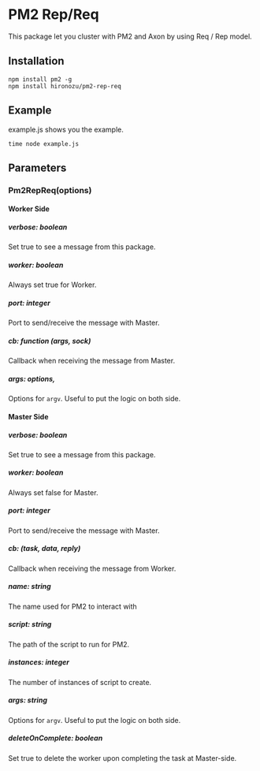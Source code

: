 # PM2 Rep/Req

This package let you cluster with PM2 and Axon by using Req / Rep model.

## Installation

```shell
npm install pm2 -g
npm install hironozu/pm2-rep-req
```

## Example

example.js shows you the example.

```shell
time node example.js
```

## Parameters

### Pm2RepReq(options)

#### Worker Side

##### verbose: boolean

Set true to see a message from this package.

##### worker: boolean

Always set true for Worker.

##### port: integer

Port to send/receive the message with Master.

##### cb: function (args, sock)

Callback when receiving the message from Master.

##### args: options,

Options for `argv`. Useful to put the logic on both side.

#### Master Side

##### verbose: boolean

Set true to see a message from this package.

##### worker: boolean

Always set false for Master.

##### port: integer

Port to send/receive the message with Master.

##### cb: (task, data, reply)

Callback when receiving the message from Worker.

##### name: string

The name used for PM2 to interact with

##### script: string

The path of the script to run for PM2.

##### instances: integer

The number of instances of script to create.

##### args: string

Options for `argv`. Useful to put the logic on both side.

##### deleteOnComplete: boolean

Set true to delete the worker upon completing the task at Master-side.

